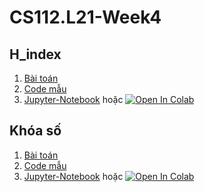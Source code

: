 # CS112.L21-Week4
## H_index
1. [Bài toán][1]
2. [Code mẫu][3]
3. [Jupyter-Notebook][4] hoặc [![Open In Colab](https://colab.research.google.com/assets/colab-badge.svg)](https://colab.research.google.com/drive/1fkQ9khqrxZS4BiikklWJWLZTqevkIQML?usp=sharing)
## Khóa số
1. [Bài toán][5]
2. [Code mẫu][7]
3. [Jupyter-Notebook][8] hoặc [![Open In Colab](https://colab.research.google.com/assets/colab-badge.svg)](https://colab.research.google.com/drive/1_4t2X7ZAdomxFj0VNVhyPL4utygQ6D8z?usp=sharing)

[5]:https://github.com/danhhuynh25029/CS112.L21/blob/master/Week_4/Khoa_so/Khoa_so.pdf

[7]:https://github.com/danhhuynh25029/CS112.L21/blob/master/Week_4/Khoa_so/Khoa_so.py

[8]:https://github.com/danhhuynh25029/CS112.L21/blob/master/Week_4/Khoa_so/Khoa_so.ipynb

[1]:https://github.com/danhhuynh25029/CS112.L21/blob/master/Week_4/H-index/H-index.pdf

[3]:https://github.com/danhhuynh25029/CS112.L21/blob/master/Week_4/H-index/H_index.py

[4]:https://github.com/danhhuynh25029/CS112.L21/blob/master/Week_4/H-index/H_index.ipynb
